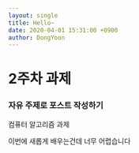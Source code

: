 ```yaml
---
layout: single
title: Hello~
date: 2020-04-01 15:31:00 +0900
author: DongYoon
---
```


# 2주차 과제 #

### 자유 주제로 포스트 작성하기 ###

컴퓨터 알고리즘 과제

이번에 새롭게 배우는건데 너무 어렵습니다

